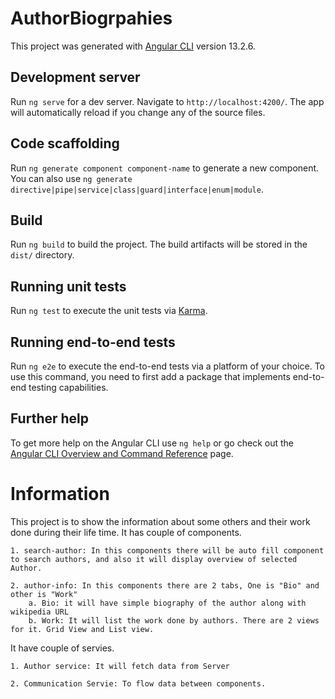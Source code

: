 # AuthorBiogrpahies

This project was generated with [Angular CLI](https://github.com/angular/angular-cli) version 13.2.6.

## Development server

Run `ng serve` for a dev server. Navigate to `http://localhost:4200/`. The app will automatically reload if you change any of the source files.

## Code scaffolding

Run `ng generate component component-name` to generate a new component. You can also use `ng generate directive|pipe|service|class|guard|interface|enum|module`.

## Build

Run `ng build` to build the project. The build artifacts will be stored in the `dist/` directory.

## Running unit tests

Run `ng test` to execute the unit tests via [Karma](https://karma-runner.github.io).

## Running end-to-end tests

Run `ng e2e` to execute the end-to-end tests via a platform of your choice. To use this command, you need to first add a package that implements end-to-end testing capabilities.

## Further help

To get more help on the Angular CLI use `ng help` or go check out the [Angular CLI Overview and Command Reference](https://angular.io/cli) page.
# Information

This project is to show the information about some others and their work done during their life time.
It has couple of components.

    1. search-author: In this components there will be auto fill component to search authors, and also it will display overview of selected Author.

    2. author-info: In this components there are 2 tabs, One is "Bio" and other is "Work" 
        a. Bio: it will have simple biography of the author along with wikipedia URL
        b. Work: It will list the work done by authors. There are 2 views for it. Grid View and List view.

It have couple of servies.

    1. Author service: It will fetch data from Server

    2. Communication Servie: To flow data between components.

